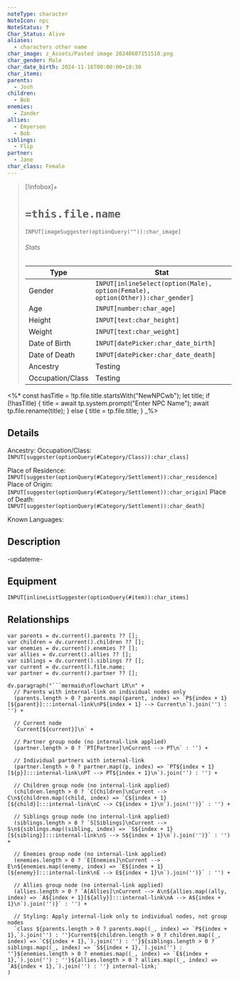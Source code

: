 ```yaml
---
noteType: character
NoteIcon: npc
NoteStatus: ❓
Char_Status: Alive
aliases:
  - characters other name
char_image: z_Assets/Pasted image 20240607151510.png
char_gender: Male
char_date_birth: 2024-11-16T00:00:00+10:30
char_items: 
parents:
  - Josh
children:
  - Bob
enemies:
  - Zander
allies:
  - Emyerson
  - Bob
siblings:
  - Flip
partner:
  - Jane
char_class: Female
---
```

> [!infobox]+
> # `=this.file.name`
> `INPUT[imageSuggester(optionQuery("")):char_image]`
> ###### Stats
> | Type |  Stat |
> |---|---|
> | Gender | `INPUT[inlineSelect(option(Male), option(Female), option(Other)):char_gender]` |
> | Age | `INPUT[number:char_age]` |
> | Height | `INPUT[text:char_height]` |
> | Weight | `INPUT[text:char_weight]` |
> | Date of Birth | `INPUT[datePicker:char_date_birth]` |
> | Date of Death | `INPUT[datePicker:char_date_death]` |
> | Ancestry | Testing |
> | Occupation/Class | Testing |

<%*
const hasTitle = !tp.file.title.startsWith("NewNPCwb");
let title;
if (!hasTitle) {
    title = await tp.system.prompt("Enter NPC Name");
    await tp.file.rename(title);
} else {
    title = tp.file.title;
}
_%>

## Details

Ancestry: 
Occupation/Class: `INPUT[suggester(optionQuery(#Category/Class)):char_class]`

Place of Residence: `INPUT[suggester(optionQuery(#Category/Settlement)):char_residence]`
Place of Origin: `INPUT[suggester(optionQuery(#Category/Settlement)):char_origin]`
Place of Death: `INPUT[suggester(optionQuery(#Category/Settlement)):char_death]`

Known Languages: 

## Description

-updateme-

## Equipment

`INPUT[inlineListSuggester(optionQuery(#item)):char_items]`

## Relationships

```dataviewjs
var parents = dv.current().parents ?? [];
var children = dv.current().children ?? [];
var enemies = dv.current().enemies ?? [];
var allies = dv.current().allies ?? [];
var siblings = dv.current().siblings ?? [];
var current = dv.current().file.name;
var partner = dv.current().partner ?? [];

dv.paragraph("```mermaid\nflowchart LR\n" +
  // Parents with internal-link on individual nodes only
  (parents.length > 0 ? parents.map((parent, index) => `P${index + 1}[${parent}]:::internal-link\nP${index + 1} --> Current\n`).join('') : '') +
  
  // Current node
  `Current[${current}]\n` +
  
  // Partner group node (no internal-link applied)
  (partner.length > 0 ? `PT[Partner]\nCurrent --> PT\n` : '') +
  
  // Individual partners with internal-link
  (partner.length > 0 ? partner.map((p, index) => `PT${index + 1}[${p}]:::internal-link\nPT --> PT${index + 1}\n`).join('') : '') +

  // Children group node (no internal-link applied)
  (children.length > 0 ? `C[Children]\nCurrent --> C\n${children.map((child, index) => `C${index + 1}[${child}]:::internal-link\nC --> C${index + 1}\n`).join('')}` : '') +

  // Siblings group node (no internal-link applied)
  (siblings.length > 0 ? `S[Siblings]\nCurrent --> S\n${siblings.map((sibling, index) => `S${index + 1}[${sibling}]:::internal-link\nS --> S${index + 1}\n`).join('')}` : '') +

  // Enemies group node (no internal-link applied)
  (enemies.length > 0 ? `E[Enemies]\nCurrent --> E\n${enemies.map((enemy, index) => `E${index + 1}[${enemy}]:::internal-link\nE --> E${index + 1}\n`).join('')}` : '') +

  // Allies group node (no internal-link applied)
  (allies.length > 0 ? `A[Allies]\nCurrent --> A\n${allies.map((ally, index) => `A${index + 1}[${ally}]:::internal-link\nA --> A${index + 1}\n`).join('')}` : '') +

  // Styling: Apply internal-link only to individual nodes, not group nodes
  `class ${parents.length > 0 ? parents.map((_, index) => `P${index + 1},`).join('') : ''}Current${children.length > 0 ? children.map((_, index) => `C${index + 1},`).join('') : ''}${siblings.length > 0 ? siblings.map((_, index) => `S${index + 1},`).join('') : ''}${enemies.length > 0 ? enemies.map((_, index) => `E${index + 1},`).join('') : ''}${allies.length > 0 ? allies.map((_, index) => `A${index + 1},`).join('') : ''} internal-link;`
)
```



